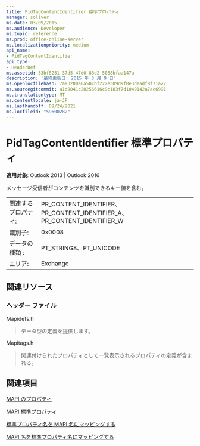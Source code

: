 ```yaml
---
title: PidTagContentIdentifier 標準プロパティ
manager: soliver
ms.date: 03/09/2015
ms.audience: Developer
ms.topic: reference
ms.prod: office-online-server
ms.localizationpriority: medium
api_name:
- PidTagContentIdentifier
api_type:
- HeaderDef
ms.assetid: 33bf8251-37d5-47d0-88d2-5088bfaa147a
description: '最終更新日: 2015 年 3 月 9 日'
ms.openlocfilehash: 7a93200a6a507bf222e309d9f8e3deadf8f71a22
ms.sourcegitcommit: a1d9041c20256616c9c183f7d1049142a7ac6991
ms.translationtype: MT
ms.contentlocale: ja-JP
ms.lasthandoff: 09/24/2021
ms.locfileid: "59600282"
---
```

# <a name="pidtagcontentidentifier-canonical-property"></a>PidTagContentIdentifier 標準プロパティ

  
  
**適用対象**: Outlook 2013 | Outlook 2016 
  
メッセージ受信者がコンテンツを識別できるキー値を含む。
  
|||
|:-----|:-----|
|関連するプロパティ:  <br/> |PR_CONTENT_IDENTIFIER、PR_CONTENT_IDENTIFIER_A、PR_CONTENT_IDENTIFIER_W  <br/> |
|識別子:  <br/> |0x0008  <br/> |
|データの種類 :   <br/> |PT_STRING8、PT_UNICODE  <br/> |
|エリア:  <br/> |Exchange  <br/> |
   
## <a name="related-resources"></a>関連リソース

### <a name="header-files"></a>ヘッダー ファイル

Mapidefs.h
  
> データ型の定義を提供します。
    
Mapitags.h
  
> 関連付けられたプロパティとして一覧表示されるプロパティの定義が含まれる。
    
## <a name="see-also"></a>関連項目



[MAPI のプロパティ](mapi-properties.md)
  
[MAPI 標準プロパティ](mapi-canonical-properties.md)
  
[標準プロパティ名を MAPI 名にマッピングする](mapping-canonical-property-names-to-mapi-names.md)
  
[MAPI 名を標準プロパティ名にマッピングする](mapping-mapi-names-to-canonical-property-names.md)

